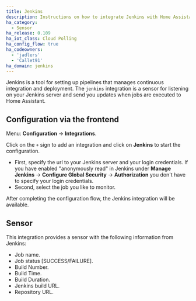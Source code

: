 ```yaml
---
title: Jenkins
description: Instructions on how to integrate Jenkins with Home Assistant.
ha_category:
  - Sensor
ha_release: 0.109
ha_iot_class: Cloud Polling
ha_config_flow: true
ha_codeowners:
  - 'jadlers' 
  - 'Callet91'
ha_domain: jenkins
---
```


Jenkins is a tool for setting up pipelines that manages continuous integration and deployment. The `jenkins` integration is a sensor for listening on your Jenkins server and send you updates when jobs are executed to Home Assistant.  

## Configuration via the frontend

Menu: **Configuration** -> **Integrations**.

Click on the `+` sign to add an integration and click on **Jenkins** to start the configuration.

- First, specify the url to your Jenkins server and your login credentials. If you have enabled "anonymously read" in Jenkins under **Manage Jenkins** -> **Configure Global Security** -> **Authorization** you don't have to specify your login credentials. 
- Second, select the job you like to monitor. 

After completing the configuration flow, the Jenkins integration will be available.

## Sensor

This integration provides a sensor with the following information from Jenkins:

- Job name.
- Job status [SUCCESS/FAILURE].
- Build Number.
- Build Time.
- Build Duration. 
- Jenkins build URL. 
- Repository URL. 
